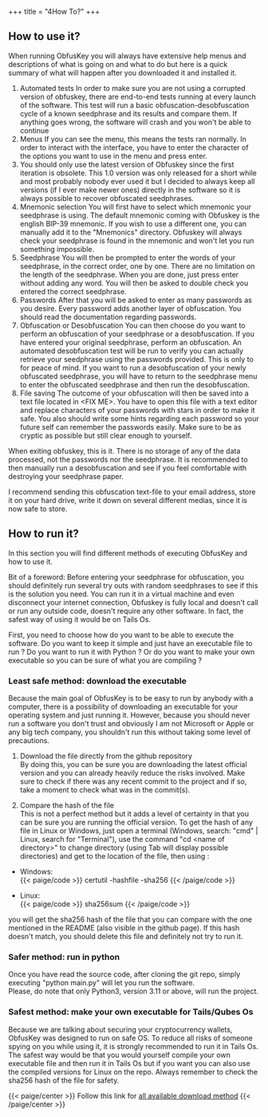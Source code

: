 +++
title = "4How To?"
+++

## How to use it?

When running ObfusKey you will always have extensive help menus and descriptions of what is going on and what to do but here is a quick summary of what will happen after you downloaded it and installed it.

1. Automated tests
In order to make sure you are not using a corrupted version of obfuskey, there are end-to-end tests running at every launch of the software. This test will run a basic obfuscation-desobfuscation cycle of a known seedphrase and its results and compare them. If anything goes wrong, the software will crash and you won't be able to continue
2. Menus
If you can see the menu, this means the tests ran normally. In order to interact with the interface, you have to enter the character of the options you want to use in the menu and press enter.
3. You should only use the latest version of Obfuskey since the first iteration is obsolete. This 1.0 version was only released for a short while and most probably nobody ever used it but I decided to always keep all versions (if I ever make newer ones) directly in the software so it is always possible to recover obfuscated seedphrases.
4. Mnemonic selection
You will first have to select which mnemonic your seedphrase is using. The default mnemonic coming with Obfuskey is the english BIP-39 mnemonic. If you wish to use a different one, you can manually add it to the "Mnemonics" directory. Obfuskey will always check your seedphrase is found in the mnemonic and won't let you run something impossible.
5. Seedphrase
You will then be prompted to enter the words of your seedphrase, in the correct order, one by one. There are no limitation on the length of the seedphrase. When you are done, just press enter without adding any word. You will then be asked to double check you entered the correct seedphrase.
6. Passwords
After that you will be asked to enter as many passwords as you desire. Every password adds another layer of obfuscation. You should read the documentation regarding passwords.
7. Obfuscation or Desobfuscation
You can then choose do you want to perform an obfuscation of your seedphrase or a desobfuscation. If you have entered your original seedphrase, perform an obfuscation. An automated desobfuscation test will be run to verify you can actually retrieve your seedphrase using the passwords provided. This is only to for peace of mind. If you want to run a desobfuscation of your newly obfuscated seedphrase, you will have to return to the seedphrase menu to enter the obfuscated seedphrase and then run the desobfuscation.
8. File saving
The outcome of your obfuscation will then be saved into a text file located in \<FIX ME\>. You have to open this file with a text editor and replace characters of your passwords with stars in order to make it safe. You also should write some hints regarding each password so your future self can remember the passwords easily. Make sure to be as cryptic as possible but still clear enough to yourself.

When exiting obfuskey, this is it. There is no storage of any of the data processed, not the passwords nor the seedphrase. It is recommended to then manually run a desobfuscation and see if you feel comfortable with destroying your seedphrase paper.

I recommend sending this obfuscation text-file to your email address, store it on your hard drive, write it down on several different medias, since it is now safe to store. 

## How to run it?

In this section you will find different methods of executing ObfusKey and how to use it.

Bit of a foreword:
Before entering your seedphrase for obfuscation, you should definitely run several try outs with random seedphrases to see if this is the solution you need. You can run it in a virtual machine and even disconnect your internet connection, Obfuskey is fully local and doesn't call or run any outside code, doesn't require any other software. In fact, the safest way of using it would be on Tails Os.

First, you need to choose how do you want to be able to execute the software. Do you want to keep it simple and just have an executable file to run ? Do you want to run it with Python ? Or do you want to make your own executable so you can be sure of what you are compiling ?

### Least safe method: download the executable

Because the main goal of ObfusKey is to be easy to run by anybody with a computer, there is a possibility of downloading an executable for your operating system and just running it. However, because you should never run a software you don't trust and obviously I am not Microsoft or Apple or any big tech company, you shouldn't run this without taking some level of precautions.

1. Download the file directly from the github repository   
By doing this, you can be sure you are downloading the latest official version and you can already heavily reduce the risks involved. Make sure to check if there was any recent commit to the project and if so, take a moment to check what was in the commit(s).


2. Compare the hash of the file   
This is not a perfect method but it adds a level of certainty in that you can be sure you are running the official version.
To get the hash of any file in Linux or Windows, just open a terminal (Windows, search: "cmd" | Linux, search for "Terminal"), use the command "cd \<name of directory\>" to change directory (using Tab will display possible directories) and get to the location of the file, then using :

- Windows:   
{{< paige/code >}}
certutil -hashfile <name-of-file-with-extension> -sha256
{{< /paige/code >}}

- Linux:   
{{< paige/code >}}
sha256sum <name-of-file-with-extension>
{{< /paige/code >}}

you will get the sha256 hash of the file that you can compare with the one mentioned in the README (also visible in the github page). If this hash doesn't match, you should delete this file and definitely not try to run it.

### Safer method: run in python

Once you have read the source code, after cloning the git repo, simply executing "python main.py" will let you run the software.   
Please, do note that only Python3, version 3.11 or above, will run the project.

### Safest method: make your own executable for Tails/Qubes Os

Because we are talking about securing your cryptocurrency wallets, ObfusKey was designed to run on safe OS. To reduce all risks of someone spying on you while using it, it is strongly recommended to run it in Tails Os. The safest way would be that you would yourself compile your own executable file and then run it in Tails Os but if you want you can also use the compiled versions for Linux on the repo. Always remember to check the sha256 hash of the file for safety.

{{< paige/center >}}
Follow this link for [all available download method](../5download)
{{< /paige/center >}}
